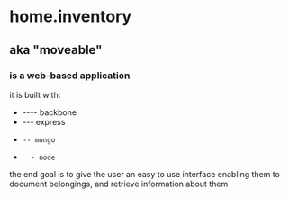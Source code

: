 # home.inventory
## aka "moveable"
### is a web-based application

it is built with:
* ---- backbone
*  --- express
*     -- mongo
*       - node

the end goal is to give the user an easy to use interface
enabling them to document belongings, and retrieve information
about them